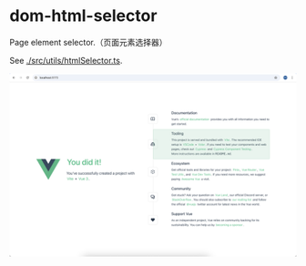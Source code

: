 # dom-html-selector

Page element selector.（页面元素选择器）

See [./src/utils/htmlSelector.ts](./src/utils/htmlSelector.ts).

![](./preview.png)